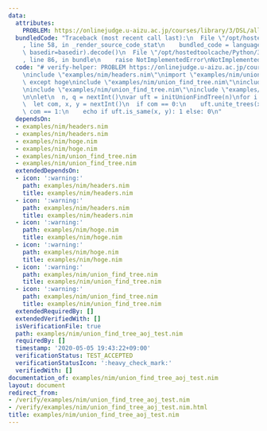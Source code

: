 ```yaml
---
data:
  attributes:
    PROBLEM: https://onlinejudge.u-aizu.ac.jp/courses/library/3/DSL/all/DSL_1_A
  bundledCode: "Traceback (most recent call last):\n  File \"/opt/hostedtoolcache/Python/3.8.5/x64/lib/python3.8/site-packages/onlinejudge_verify/documentation/build.py\"\
    , line 58, in _render_source_code_stat\n    bundled_code = language.bundle(stat.path,\
    \ basedir=basedir).decode()\n  File \"/opt/hostedtoolcache/Python/3.8.5/x64/lib/python3.8/site-packages/onlinejudge_verify/languages/nim.py\"\
    , line 86, in bundle\n    raise NotImplementedError\nNotImplementedError\n"
  code: "# verify-helper: PROBLEM https://onlinejudge.u-aizu.ac.jp/courses/library/3/DSL/all/DSL_1_A\n\
    \ninclude \"examples/nim/headers.nim\"\nimport \"examples/nim/union_find_tree.nim\"\
    \ except hoge\ninclude \"examples/nim/union_find_tree.nim\"\ninclude \"examples/nim/union_find_tree.nim\"\
    \ninclude \"examples/nim/union_find_tree.nim\"\ninclude \"examples/nim/union_find_tree.nim\"\
    \n\nlet\n  n, q = nextInt()\nvar uft = initUnionFindTree(n)\nfor i in 0..<q:\n\
    \  let com, x, y = nextInt()\n  if com == 0:\n    uft.unite_trees(x, y)\n  elif\
    \ com == 1:\n    echo if uft.is_same(x, y): 1 else: 0\n"
  dependsOn:
  - examples/nim/headers.nim
  - examples/nim/headers.nim
  - examples/nim/hoge.nim
  - examples/nim/hoge.nim
  - examples/nim/union_find_tree.nim
  - examples/nim/union_find_tree.nim
  extendedDependsOn:
  - icon: ':warning:'
    path: examples/nim/headers.nim
    title: examples/nim/headers.nim
  - icon: ':warning:'
    path: examples/nim/headers.nim
    title: examples/nim/headers.nim
  - icon: ':warning:'
    path: examples/nim/hoge.nim
    title: examples/nim/hoge.nim
  - icon: ':warning:'
    path: examples/nim/hoge.nim
    title: examples/nim/hoge.nim
  - icon: ':warning:'
    path: examples/nim/union_find_tree.nim
    title: examples/nim/union_find_tree.nim
  - icon: ':warning:'
    path: examples/nim/union_find_tree.nim
    title: examples/nim/union_find_tree.nim
  extendedRequiredBy: []
  extendedVerifiedWith: []
  isVerificationFile: true
  path: examples/nim/union_find_tree_aoj_test.nim
  requiredBy: []
  timestamp: '2020-05-05 19:43:22+09:00'
  verificationStatus: TEST_ACCEPTED
  verificationStatusIcon: ':heavy_check_mark:'
  verifiedWith: []
documentation_of: examples/nim/union_find_tree_aoj_test.nim
layout: document
redirect_from:
- /verify/examples/nim/union_find_tree_aoj_test.nim
- /verify/examples/nim/union_find_tree_aoj_test.nim.html
title: examples/nim/union_find_tree_aoj_test.nim
---
```

